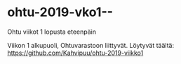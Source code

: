 # ohtu-2019-vko1--
Ohtu viikot 1 lopusta eteenpäin


Viikon 1 alkupuoli, Ohtuvarastoon liittyvät. Löytyvät täältä: https://github.com/Kahvipuu/ohtu-2019-viikko1
